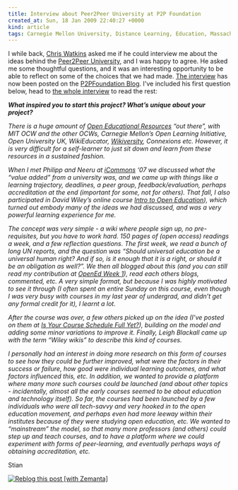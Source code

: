 ```yaml
---
title: Interview about Peer2Peer University at P2P Foundation
created_at: Sun, 18 Jan 2009 22:40:27 +0000
kind: article
tags: Carnegie Mellon University, Distance Learning, Education, Massachusetts Institute of Technology, MIT OpenCourseWare, Open Educational Resources, Open University, open-education, p2pU, personal, Wikiversity
---
```


I while back, [Chris Watkins](http://blogs.appropedia.org/) asked me if
he could interview me about the ideas behind the [Peer2Peer
University](http://p2pu.org), and I was happy to agree. He asked me some
thoughtful questions, and it was an interesting opportunity to be able
to reflect on some of the choices that we had made. [The
interview](http://blog.p2pfoundation.net/peer-2-peer-university/2009/01/18)
has now been posted on the [P2PFoundation
Blog](http://blog.p2pfoundation.net/). I've included his first question
below, head to [the whole
interview](http://blog.p2pfoundation.net/peer-2-peer-university/2009/01/18)
to read the rest:

***What inspired you to start this project? What’s unique about your
project?***

*There is a huge amount of [Open Educational
Resources](http://www.p2pfoundation.net/Open_Educational_Resources) “out
there”, with MIT OCW and the other OCWs, Carnegie Mellon’s Open Learning
Initiative, Open University UK, WikiEducator,
[Wikiversity](http://www.p2pfoundation.net/Wikiversity), Connexions etc.
However, it is very difficult for a self-learner to just sit down and
learn from these resources in a sustained fashion.*

*When I met Philipp and Neeru at
[iCommons](http://www.p2pfoundation.net/ICommons) ‘07 we discussed what
the “value added” from a university was, and we came up with things like
a learning trajectory, deadlines, a peer group, feedback/evaluation,
perhaps accreditation at the end (important for some, not for others).
That fall, I also participated in David Wiley’s online course [Intro to
Open
Education](http://www.opencontent.org/wiki/index.php?title=Intro_Open_Ed_Syllabus)),
which turned out embody many of the ideas we had discussed, and was a
very powerful learning experience for me.*

*The concept was very simple - a wiki where people sign up, no
pre-requisites, but you have to work hard. 150 pages of (open access)
readings a week, and a few reflection questions. The first week, we read
a bunch of long UN reports, and the question was “Should universal
education be a universal human right? And if so, is it enough that it is
a right, or should it be an obligation as well?”. We then all blogged
about this (and you can still read my contribution at [OpenEd Week
1](../2007/08/31/opened-week-1/)), read each others blogs, commented,
etc. A very simple format, but because I was highly motivated to see it
through (I often spent an entire Sunday on this course, even though I
was very busy with courses in my last year of undergrad, and didn’t get
any formal credit for it), I learnt a lot.*

*After the course was over, a few others picked up on the idea (I’ve
posted on them at [Is Your Course Schedule Full
Yet?](../2008/07/20/is-your-course-schedule-full-yet/)), building on the
model and adding some minor variations to improve it. Finally, Leigh
Blackall came up with the term “Wiley wikis” to describe this kind of
courses.*

*I personally had an interest in doing more research on this form of
courses to see how they could be further improved, what were the factors
in their success or failure, how good were individual learning outcomes,
and what factors influenced this, etc. In addition, we wanted to provide
a platform where many more such courses could be launched (and about
other topics - incidentally, almost all the early courses seemed to be
about education and technology itself). So far, the courses had been
launched by a few individuals who were all tech-savvy and very hooked in
to the open education movement, and perhaps even had more leeway within
their institutes because of they were studying open education, etc. We
wanted to “mainstream” the model, so that many more professors (and
others) could step up and teach courses, and to have a platform where we
could experiment with forms of peer-learning, and eventually perhaps
ways of obtaining accreditation, etc.*

Stian

[![Reblog this post [with
Zemanta]](http://img.zemanta.com/reblog_e.png?x-id=b345fa72-0b11-4dce-a26f-4d9628f5d97e)](http://reblog.zemanta.com/zemified/b345fa72-0b11-4dce-a26f-4d9628f5d97e/ "Zemified by Zemanta")
